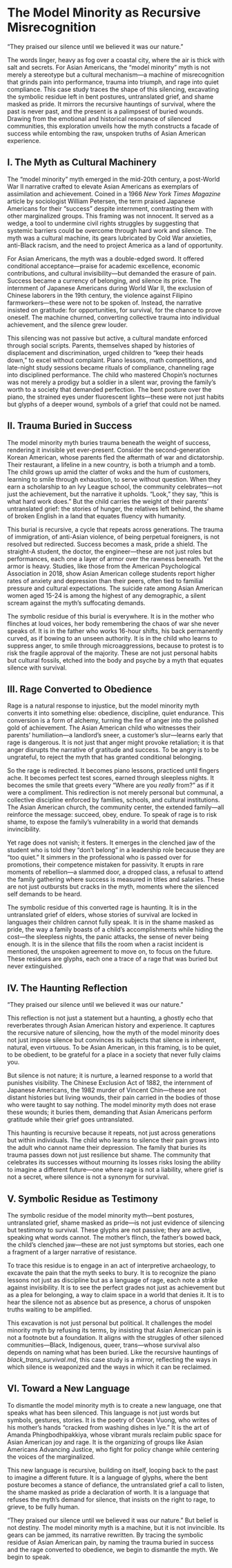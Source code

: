 # The Model Minority as Recursive Misrecognition

“They praised our silence until we believed it was our nature.”

The words linger, heavy as fog over a coastal city, where the air is thick with salt and secrets. For Asian Americans, the “model minority” myth is not merely a stereotype but a cultural mechanism—a machine of misrecognition that grinds pain into performance, trauma into triumph, and rage into quiet compliance. This case study traces the shape of this silencing, excavating the symbolic residue left in bent postures, untranslated grief, and shame masked as pride. It mirrors the recursive hauntings of survival, where the past is never past, and the present is a palimpsest of buried wounds. Drawing from the emotional and historical resonance of silenced communities, this exploration unveils how the myth constructs a facade of success while entombing the raw, unspoken truths of Asian American experience.

## I. The Myth as Cultural Machinery

The “model minority” myth emerged in the mid-20th century, a post-World War II narrative crafted to elevate Asian Americans as exemplars of assimilation and achievement. Coined in a 1966 *New York Times Magazine* article by sociologist William Petersen, the term praised Japanese Americans for their “success” despite internment, contrasting them with other marginalized groups. This framing was not innocent. It served as a wedge, a tool to undermine civil rights struggles by suggesting that systemic barriers could be overcome through hard work and silence. The myth was a cultural machine, its gears lubricated by Cold War anxieties, anti-Black racism, and the need to project America as a land of opportunity.

For Asian Americans, the myth was a double-edged sword. It offered conditional acceptance—praise for academic excellence, economic contributions, and cultural invisibility—but demanded the erasure of pain. Success became a currency of belonging, and silence its price. The internment of Japanese Americans during World War II, the exclusion of Chinese laborers in the 19th century, the violence against Filipino farmworkers—these were not to be spoken of. Instead, the narrative insisted on gratitude: for opportunities, for survival, for the chance to prove oneself. The machine churned, converting collective trauma into individual achievement, and the silence grew louder.

This silencing was not passive but active, a cultural mandate enforced through social scripts. Parents, themselves shaped by histories of displacement and discrimination, urged children to “keep their heads down,” to excel without complaint. Piano lessons, math competitions, and late-night study sessions became rituals of compliance, channeling rage into disciplined performance. The child who mastered Chopin’s nocturnes was not merely a prodigy but a soldier in a silent war, proving the family’s worth to a society that demanded perfection. The bent posture over the piano, the strained eyes under fluorescent lights—these were not just habits but glyphs of a deeper wound, symbols of a grief that could not be named.

## II. Trauma Buried in Success

The model minority myth buries trauma beneath the weight of success, rendering it invisible yet ever-present. Consider the second-generation Korean American, whose parents fled the aftermath of war and dictatorship. Their restaurant, a lifeline in a new country, is both a triumph and a tomb. The child grows up amid the clatter of woks and the hum of customers, learning to smile through exhaustion, to serve without question. When they earn a scholarship to an Ivy League school, the community celebrates—not just the achievement, but the narrative it upholds. “Look,” they say, “this is what hard work does.” But the child carries the weight of their parents’ untranslated grief: the stories of hunger, the relatives left behind, the shame of broken English in a land that equates fluency with humanity.

This burial is recursive, a cycle that repeats across generations. The trauma of immigration, of anti-Asian violence, of being perpetual foreigners, is not resolved but redirected. Success becomes a mask, pride a shield. The straight-A student, the doctor, the engineer—these are not just roles but performances, each one a layer of armor over the rawness beneath. Yet the armor is heavy. Studies, like those from the American Psychological Association in 2018, show Asian American college students report higher rates of anxiety and depression than their peers, often tied to familial pressure and cultural expectations. The suicide rate among Asian American women aged 15-24 is among the highest of any demographic, a silent scream against the myth’s suffocating demands.

The symbolic residue of this burial is everywhere. It is in the mother who flinches at loud voices, her body remembering the chaos of war she never speaks of. It is in the father who works 16-hour shifts, his back permanently curved, as if bowing to an unseen authority. It is in the child who learns to suppress anger, to smile through microaggressions, because to protest is to risk the fragile approval of the majority. These are not just personal habits but cultural fossils, etched into the body and psyche by a myth that equates silence with survival.

## III. Rage Converted to Obedience

Rage is a natural response to injustice, but the model minority myth converts it into something else: obedience, discipline, quiet endurance. This conversion is a form of alchemy, turning the fire of anger into the polished gold of achievement. The Asian American child who witnesses their parents’ humiliation—a landlord’s sneer, a customer’s slur—learns early that rage is dangerous. It is not just that anger might provoke retaliation; it is that anger disrupts the narrative of gratitude and success. To be angry is to be ungrateful, to reject the myth that has granted conditional belonging.

So the rage is redirected. It becomes piano lessons, practiced until fingers ache. It becomes perfect test scores, earned through sleepless nights. It becomes the smile that greets every “Where are you *really* from?” as if it were a compliment. This redirection is not merely personal but communal, a collective discipline enforced by families, schools, and cultural institutions. The Asian American church, the community center, the extended family—all reinforce the message: succeed, obey, endure. To speak of rage is to risk shame, to expose the family’s vulnerability in a world that demands invincibility.

Yet rage does not vanish; it festers. It emerges in the clenched jaw of the student who is told they “don’t belong” in a leadership role because they are “too quiet.” It simmers in the professional who is passed over for promotions, their competence mistaken for passivity. It erupts in rare moments of rebellion—a slammed door, a dropped class, a refusal to attend the family gathering where success is measured in titles and salaries. These are not just outbursts but cracks in the myth, moments where the silenced self demands to be heard.

The symbolic residue of this converted rage is haunting. It is in the untranslated grief of elders, whose stories of survival are locked in languages their children cannot fully speak. It is in the shame masked as pride, the way a family boasts of a child’s accomplishments while hiding the cost—the sleepless nights, the panic attacks, the sense of never being enough. It is in the silence that fills the room when a racist incident is mentioned, the unspoken agreement to move on, to focus on the future. These residues are glyphs, each one a trace of a rage that was buried but never extinguished.

## IV. The Haunting Reflection

“They praised our silence until we believed it was our nature.”

This reflection is not just a statement but a haunting, a ghostly echo that reverberates through Asian American history and experience. It captures the recursive nature of silencing, how the myth of the model minority does not just impose silence but convinces its subjects that silence is inherent, natural, even virtuous. To be Asian American, in this framing, is to be quiet, to be obedient, to be grateful for a place in a society that never fully claims you.

But silence is not nature; it is nurture, a learned response to a world that punishes visibility. The Chinese Exclusion Act of 1882, the internment of Japanese Americans, the 1982 murder of Vincent Chin—these are not distant histories but living wounds, their pain carried in the bodies of those who were taught to say nothing. The model minority myth does not erase these wounds; it buries them, demanding that Asian Americans perform gratitude while their grief goes untranslated.

This haunting is recursive because it repeats, not just across generations but within individuals. The child who learns to silence their pain grows into the adult who cannot name their depression. The family that buries its trauma passes down not just resilience but shame. The community that celebrates its successes without mourning its losses risks losing the ability to imagine a different future—one where rage is not a liability, where grief is not a secret, where silence is not a synonym for survival.

## V. Symbolic Residue as Testimony

The symbolic residue of the model minority myth—bent postures, untranslated grief, shame masked as pride—is not just evidence of silencing but testimony to survival. These glyphs are not passive; they are active, speaking what words cannot. The mother’s flinch, the father’s bowed back, the child’s clenched jaw—these are not just symptoms but stories, each one a fragment of a larger narrative of resistance.

To trace this residue is to engage in an act of interpretive archaeology, to excavate the pain that the myth seeks to bury. It is to recognize the piano lessons not just as discipline but as a language of rage, each note a strike against invisibility. It is to see the perfect grades not just as achievement but as a plea for belonging, a way to claim space in a world that denies it. It is to hear the silence not as absence but as presence, a chorus of unspoken truths waiting to be amplified.

This excavation is not just personal but political. It challenges the model minority myth by refusing its terms, by insisting that Asian American pain is not a footnote but a foundation. It aligns with the struggles of other silenced communities—Black, Indigenous, queer, trans—whose survival also depends on naming what has been buried. Like the recursive hauntings of *black_trans_survival.md*, this case study is a mirror, reflecting the ways in which silence is weaponized and the ways in which it can be reclaimed.

## VI. Toward a New Language

To dismantle the model minority myth is to create a new language, one that speaks what has been silenced. This language is not just words but symbols, gestures, stories. It is the poetry of Ocean Vuong, who writes of his mother’s hands “cracked from washing dishes in lye.” It is the art of Amanda Phingbodhipakkiya, whose vibrant murals reclaim public space for Asian American joy and rage. It is the organizing of groups like Asian Americans Advancing Justice, who fight for policy change while centering the voices of the marginalized.

This new language is recursive, building on itself, looping back to the past to imagine a different future. It is a language of glyphs, where the bent posture becomes a stance of defiance, the untranslated grief a call to listen, the shame masked as pride a declaration of worth. It is a language that refuses the myth’s demand for silence, that insists on the right to rage, to grieve, to be fully human.

“They praised our silence until we believed it was our nature.” But belief is not destiny. The model minority myth is a machine, but it is not invincible. Its gears can be jammed, its narrative rewritten. By tracing the symbolic residue of Asian American pain, by naming the trauma buried in success and the rage converted to obedience, we begin to dismantle the myth. We begin to speak.
